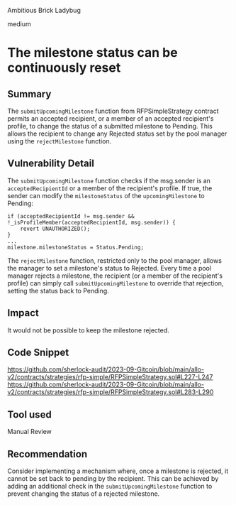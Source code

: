 Ambitious Brick Ladybug

medium

# The milestone status can be continuously reset
## Summary
The `submitUpcomingMilestone` function from RFPSimpleStrategy contract permits an accepted recipient, or a member of an accepted recipient's profile, to change the status of a submitted milestone to Pending. This allows the recipient to change any Rejected status set by the pool manager using the `rejectMilestone` function. 
## Vulnerability Detail
The `submitUpcomingMilestone` function checks if the msg.sender is an `acceptedRecipientId` or a member of the recipient's profile. If true, the sender can modify the `milestoneStatus` of the `upcomingMilestone` to Pending:
```solidity
if (acceptedRecipientId != msg.sender && !_isProfileMember(acceptedRecipientId, msg.sender)) { 
    revert UNAUTHORIZED();
}
...
milestone.milestoneStatus = Status.Pending;
```
The `rejectMilestone` function, restricted only to the pool manager, allows the manager to set a milestone's status to Rejected.
Every time a pool manager rejects a milestone, the recipient (or a member of the recipient's profile) can simply call `submitUpcomingMilestone` to override that rejection, setting the status back to Pending.

## Impact
It would not be possible to keep the milestone rejected.

## Code Snippet
https://github.com/sherlock-audit/2023-09-Gitcoin/blob/main/allo-v2/contracts/strategies/rfp-simple/RFPSimpleStrategy.sol#L227-L247
https://github.com/sherlock-audit/2023-09-Gitcoin/blob/main/allo-v2/contracts/strategies/rfp-simple/RFPSimpleStrategy.sol#L283-L290
## Tool used

Manual Review

## Recommendation
Consider implementing a mechanism where, once a milestone is rejected, it cannot be set back to pending by the recipient. This can be achieved by adding an additional check in the `submitUpcomingMilestone` function to prevent changing the status of a rejected milestone.